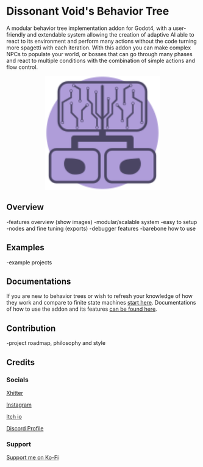 # Dissonant Void's Behavior Tree
A modular behavior tree implementation addon for Godot4, with a user-friendly and extendable system allowing the creation of adaptive AI able to react to its environment and perform many actions without the code turning more spagetti with each iteration.
With this addon you can make complex NPCs to populate your world, or bosses that can go through many phases and react to multiple conditions with the combination of simple actions and flow control.

<p align="center">
  <img src="icon.svg" alt="ICON" width="300"/>
</p>

## Overview
-features overview (show images)
 -modular/scalable system
 -easy to setup
 -nodes and fine tuning (exports)
 -debugger features
-barebone how to use

## Examples
-example projects

## Documentations
If you are new to behavior trees or wish to refresh your knowledge of how they work and compare to finite state machines [start here](addons/DVs_behavior_tree/docs/start_here.md).
Documentations of how to use the addon and its features [can be found here](addons/DVs_behavior_tree/docs).

## Contribution
-project roadmap, philosophy and style

## Credits
### Socials
[Xhitter](https://twitter.com/Dissonant_Void)

[Instagram](https://www.instagram.com/dissonant_void/)

[Itch io](https://x-void-x.itch.io)

[Discord Profile](https://discordapp.com/users/1109492493197787206)

### Support
[Support me on Ko-Fi](https://ko-fi.com/dissonantvoid)